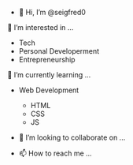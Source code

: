 - 👋 Hi, I’m @seigfred0

👀 I’m interested in ...
  - Tech
  - Personal Developerment
  - Entrepreneurship

🌱 I’m currently learning ...
  - Web Development
    - HTML
    - CSS
    - JS


- 💞️ I’m looking to collaborate on ...
- 📫 How to reach me ...

